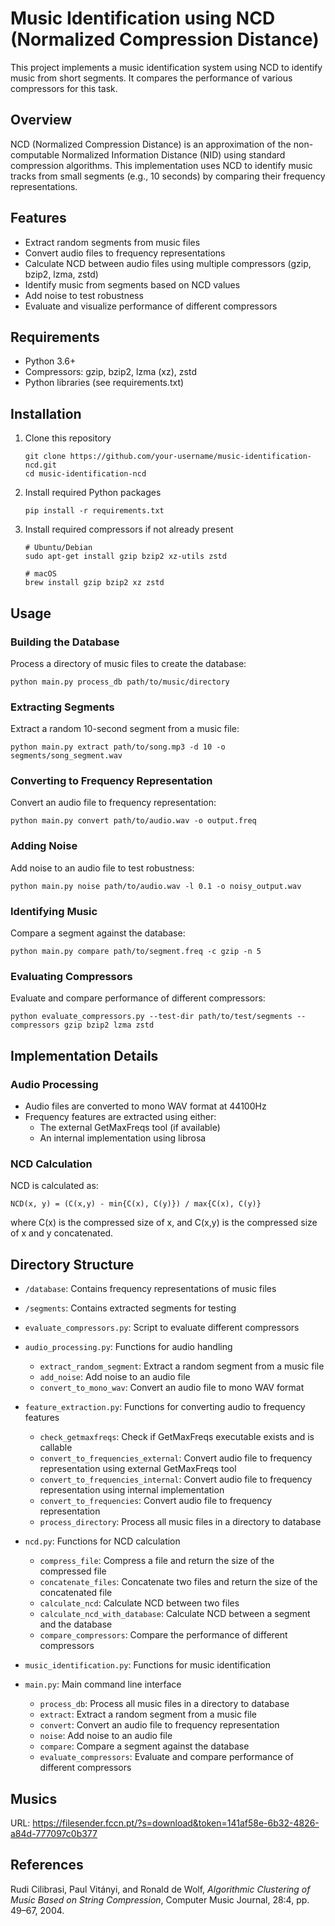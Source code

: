 # Music Identification using NCD (Normalized Compression Distance)

This project implements a music identification system using NCD to identify music from short segments. It compares the performance of various compressors for this task.

## Overview

NCD (Normalized Compression Distance) is an approximation of the non-computable Normalized Information Distance (NID) using standard compression algorithms. This implementation uses NCD to identify music tracks from small segments (e.g., 10 seconds) by comparing their frequency representations.

## Features

- Extract random segments from music files
- Convert audio files to frequency representations
- Calculate NCD between audio files using multiple compressors (gzip, bzip2, lzma, zstd)
- Identify music from segments based on NCD values
- Add noise to test robustness
- Evaluate and visualize performance of different compressors

## Requirements

- Python 3.6+
- Compressors: gzip, bzip2, lzma (xz), zstd
- Python libraries (see requirements.txt)

## Installation

1. Clone this repository
   ```
   git clone https://github.com/your-username/music-identification-ncd.git
   cd music-identification-ncd
   ```

2. Install required Python packages
   ```
   pip install -r requirements.txt
   ```

3. Install required compressors if not already present
   ```
   # Ubuntu/Debian
   sudo apt-get install gzip bzip2 xz-utils zstd
   
   # macOS
   brew install gzip bzip2 xz zstd
   ```

## Usage

### Building the Database

Process a directory of music files to create the database:

```
python main.py process_db path/to/music/directory
```

### Extracting Segments

Extract a random 10-second segment from a music file:

```
python main.py extract path/to/song.mp3 -d 10 -o segments/song_segment.wav
```

### Converting to Frequency Representation

Convert an audio file to frequency representation:

```
python main.py convert path/to/audio.wav -o output.freq
```

### Adding Noise

Add noise to an audio file to test robustness:

```
python main.py noise path/to/audio.wav -l 0.1 -o noisy_output.wav
```

### Identifying Music

Compare a segment against the database:

```
python main.py compare path/to/segment.freq -c gzip -n 5
```

### Evaluating Compressors

Evaluate and compare performance of different compressors:

```
python evaluate_compressors.py --test-dir path/to/test/segments --compressors gzip bzip2 lzma zstd
```

## Implementation Details

### Audio Processing

- Audio files are converted to mono WAV format at 44100Hz
- Frequency features are extracted using either:
  - The external GetMaxFreqs tool (if available)
  - An internal implementation using librosa

### NCD Calculation

NCD is calculated as:
```
NCD(x, y) = (C(x,y) - min{C(x), C(y)}) / max{C(x), C(y)}
```
where C(x) is the compressed size of x, and C(x,y) is the compressed size of x and y concatenated.

## Directory Structure

- `/database`: Contains frequency representations of music files
- `/segments`: Contains extracted segments for testing
- `evaluate_compressors.py`: Script to evaluate different compressors
- `audio_processing.py`: Functions for audio handling
   - `extract_random_segment`: Extract a random segment from a music file
   - `add_noise`: Add noise to an audio file
   - `convert_to_mono_wav`: Convert an audio file to mono WAV format
- `feature_extraction.py`: Functions for converting audio to frequency features
   - `check_getmaxfreqs`: Check if GetMaxFreqs executable exists and is callable
   - `convert_to_frequencies_external`: Convert audio file to frequency representation using external GetMaxFreqs tool
   - `convert_to_frequencies_internal`: Convert audio file to frequency representation using internal implementation
   - `convert_to_frequencies`: Convert audio file to frequency representation
   - `process_directory`: Process all music files in a directory to database
- `ncd.py`: Functions for NCD calculation
   - `compress_file`: Compress a file and return the size of the compressed file
   - `concatenate_files`: Concatenate two files and return the size of the concatenated file
   - `calculate_ncd`: Calculate NCD between two files
   - `calculate_ncd_with_database`: Calculate NCD between a segment and the database
   - `compare_compressors`: Compare the performance of different compressors

- `music_identification.py`: Functions for music identification
- `main.py`: Main command line interface
   - `process_db`: Process all music files in a directory to database
   - `extract`: Extract a random segment from a music file
   - `convert`: Convert an audio file to frequency representation
   - `noise`: Add noise to an audio file
   - `compare`: Compare a segment against the database
   - `evaluate_compressors`: Evaluate and compare performance of different compressors

## Musics

URL: https://filesender.fccn.pt/?s=download&token=141af58e-6b32-4826-a84d-777097c0b377

## References

Rudi Cilibrasi, Paul Vitányi, and Ronald de Wolf, *Algorithmic Clustering of Music Based on String Compression*, Computer Music Journal, 28:4, pp. 49–67, 2004.
